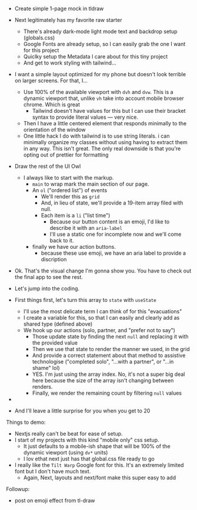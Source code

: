 - Create simple 1-page mock in tldraw
- Next legitimately has my favorite raw starter
  - There's already dark-mode light mode text and backdrop setup (globals.css)
  - Google Fonts are already setup, so I can easily grab the one I want for this project
  - Quiclky setup the Metadata I care about for this tiny project
  - And get to work styling with tailwind…
- I want a simple layout optimized for my phone but doesn't look terrible on larger screens. For that, I…
  - Use 100% of the available viewport with `dvh` and `dvw`. This is a dynamic viewport that, unlike `vh` take into account mobile browser chrome. Which is great
    - Tailwind doesn't have values for this but I can use their bracket syntax to provide literal values — very nice.
  - Then I have a little centered element that responds minimally to the orientation of the window
  - One little hack I do with tailwind is to use string literals. i can minimally organize my classes without using having to extract them in any way. This isn't great. The only real downside is that you're opting out of prettier for formatting
- Draw the rest of the UI Owl
  - I always like to start with the markup.
    - `main` to wrap mark the main section of our page.
    - An `ol` ("ordered list") of events
      - We'll render this as `grid`
      - And, in lieu of state, we'll provide a 19-item array filed with null.
      - Each item is a `li` ("list time")
        - Because our button content is an emoji, I'd like to describe it with an `aria-label`
        - I'll use a static one for incomplete now and we'll come back to it.
    - finally we have our action buttons.
      - because these use emoji, we have an aria label to provide a discription
- Ok. That's the visual change I'm gonna show you. You have to check out the final app to see the rest.
- Let's jump into the coding.
- First things first, let's turn this array to `state` with `useState`

  - I'll use the most delicate term I can think of for this "evacuations"
  - I create a variable for this, so that I can easily and clearly add as shared type (defined above)
  - We hook up our actions (solo, partner, and "prefer not to say")
    - Those update state by finding the next `null` and replacing it with the provided value
    - Then we use that state to render the manner we used, in the grid
    - And provide a correct statement about that method to assistive technologise ("completed solo", "…with a partner", or "…in shame" lol)
    - YES. I'm just using the array index. No, it's not a super big deal here because the size of the array isn't changing between renders.
    - Finally, we render the remaining count by filtering `null` values


-

- And I'll leave a little surprise for you when you get to 20

Things to demo:

- Nextjs really can't be beat for ease of setup.
- I start of my projects with this kind "mobile only" css setup.
  - It just defaults to a mobile-ish shape that will be 100% of the dynamic viewport (using `dv*` units)
  - I lov ethat next just has that global.css file ready to go
- I really like the `Tilt Warp` Google font for this. It's an extremely limited font but I don't have much text.
  - Again, Next, layouts and next/font make this super easy to add

Followup:

- post on emoji effect from tl-draw
